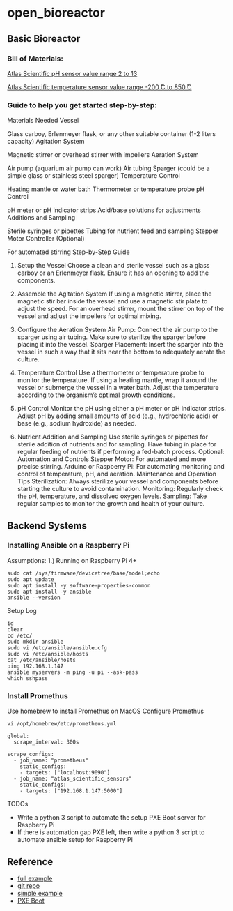 # open_bioreactor

## Basic Bioreactor

### Bill of Materials:

[Atlas Scientific pH sensor value range 2 to 13](https://atlas-scientific.com/probes/consumer-grade-ph-probe/?srsltid=AfmBOoq2XOZbP1kmpz-C4iFq7Nv2fGiThBVZO9XP4gi5kphyvKDB14lt)

[Atlas Scientific temperature sensor value range -200 ̊C to 850 ̊C](https://atlas-scientific.com/probes/pt-1000-temperature-probe/?srsltid=AfmBOoqnRVyS8YNneWWp-LkBQtsg7kMbxR1cmp_p6hYV2G-46r9LpD-E)

### Guide to help you get started step-by-step:

Materials Needed
Vessel

Glass carboy, Erlenmeyer flask, or any other suitable container (1-2 liters capacity)
Agitation System

Magnetic stirrer or overhead stirrer with impellers
Aeration System

Air pump (aquarium air pump can work)
Air tubing
Sparger (could be a simple glass or stainless steel sparger)
Temperature Control

Heating mantle or water bath
Thermometer or temperature probe
pH Control

pH meter or pH indicator strips
Acid/base solutions for adjustments
Additions and Sampling

Sterile syringes or pipettes
Tubing for nutrient feed and sampling
Stepper Motor Controller (Optional)

For automated stirring
Step-by-Step Guide
1. Setup the Vessel
Choose a clean and sterile vessel such as a glass carboy or an Erlenmeyer flask. Ensure it has an opening to add the components.

2. Assemble the Agitation System
If using a magnetic stirrer, place the magnetic stir bar inside the vessel and use a magnetic stir plate to adjust the speed.
For an overhead stirrer, mount the stirrer on top of the vessel and adjust the impellers for optimal mixing.
3. Configure the Aeration System
Air Pump: Connect the air pump to the sparger using air tubing. Make sure to sterilize the sparger before placing it into the vessel.
Sparger Placement: Insert the sparger into the vessel in such a way that it sits near the bottom to adequately aerate the culture.
4. Temperature Control
Use a thermometer or temperature probe to monitor the temperature.
If using a heating mantle, wrap it around the vessel or submerge the vessel in a water bath.
Adjust the temperature according to the organism’s optimal growth conditions.
5. pH Control
Monitor the pH using either a pH meter or pH indicator strips.
Adjust pH by adding small amounts of acid (e.g., hydrochloric acid) or base (e.g., sodium hydroxide) as needed.
6. Nutrient Addition and Sampling
Use sterile syringes or pipettes for sterile addition of nutrients and for sampling.
Have tubing in place for regular feeding of nutrients if performing a fed-batch process.
Optional: Automation and Controls
Stepper Motor: For automated and more precise stirring.
Arduino or Raspberry Pi: For automating monitoring and control of temperature, pH, and aeration.
Maintenance and Operation Tips
Sterilization: Always sterilize your vessel and components before starting the culture to avoid contamination.
Monitoring: Regularly check the pH, temperature, and dissolved oxygen levels.
Sampling: Take regular samples to monitor the growth and health of your culture.

## Backend Systems

### Installing Ansible on a Raspberry Pi
Assumptions:
1.) Running on Raspberry Pi 4+
```
sudo cat /sys/firmware/devicetree/base/model;echo
sudo apt update
sudo apt install -y software-properties-common
sudo apt install -y ansible
ansible --version 
```

Setup Log
```
id
clear
cd /etc/
sudo mkdir ansible
sudo vi /etc/ansible/ansible.cfg
sudo vi /etc/ansible/hosts
cat /etc/ansible/hosts 
ping 192.168.1.147
ansible myservers -m ping -u pi --ask-pass
which sshpass
```

### Install Promethus
Use homebrew to install Promethus on MacOS
Configure Promethus
```
vi /opt/homebrew/etc/prometheus.yml

global:
  scrape_interval: 300s

scrape_configs:
  - job_name: "prometheus"
    static_configs:
    - targets: ["localhost:9090"]
  - job_name: "atlas_scientific_sensors"
    static_configs:
    - targets: ["192.168.1.147:5000"]
```


TODOs
* Write a python 3 script to automate the setup PXE Boot server for Raspberry Pi
* If there is automation gap PXE left, then write a python 3 script to automate ansible setup for Raspberry Pi

## Reference
* [full example](https://qmacro.org/blog/posts/2020/04/05/initial-pi-configuration-via-ansible/)
* [git repo](https://github.com/mkuthan/raspberry-ansible)
* [simple example](https://medium.com/@tisutisu/installing-ansible-on-a-raspberry-pi-cc3ea79edc05)
* [PXE Boot](https://www.howtoraspberry.com/2022/03/how-to-pxe-boot-a-raspberry/)

